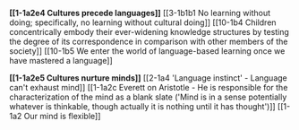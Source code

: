 
**[[1-1a2e4 Cultures precede languages]]**
	[[3-1b1b1 No learning without doing; specifically, no learning without cultural doing]]
	[[10-1b4 Children concentrically embody their ever-widening knowledge structures by testing the degree of its correspondence in comparison with other members of the society]]
	[[10-1b5 We enter the world of language-based learning once we have mastered a language]]

**[[1-1a2e5 Cultures nurture minds]]**
	[[2-1a4 'Language instinct' - Language can't exhaust mind]]
	[[1-1a2c Everett on Aristotle - He is responsible for the characterization of the mind as a blank slate ('Mind is in a sense potentially whatever is thinkable, though actually it is nothing until it has thought')]]
		[[1-1a2 Our mind is flexible]]
